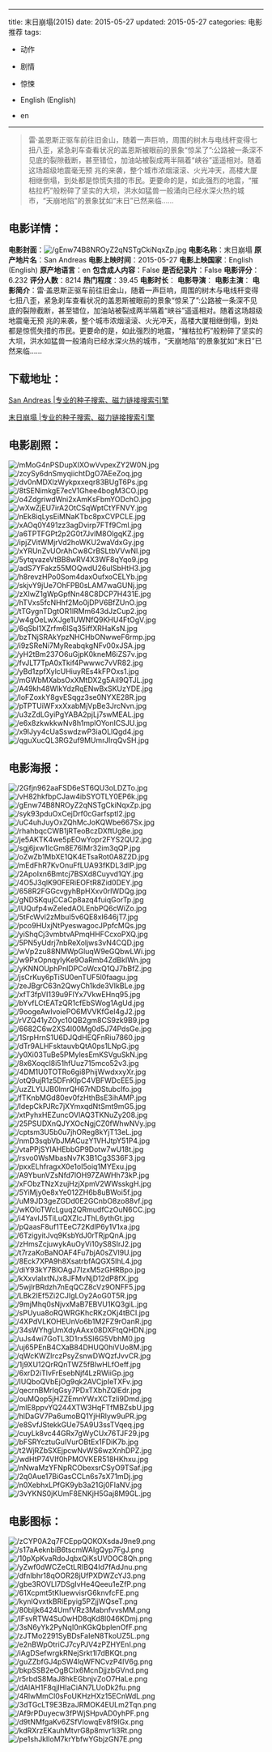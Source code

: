 
---
title: 末日崩塌(2015)
date: 2015-05-27
updated: 2015-05-27
categories: 电影推荐
tags:
- 动作
- 剧情
- 惊悚

- English (English)
- en
---


> 雷·盖恩斯正驱车前往旧金山，随着一声巨响，周围的树木与电线杆变得七扭八歪，紧急刹车查看状况的盖恩斯被眼前的景象“惊呆了”:公路被一条深不见底的裂隙截断，甚至错位，加油站被裂成两半隔着“峡谷”遥遥相对。随着这场超级地震毫无预 兆的来袭，整个城市浓烟滚滚、火光冲天，高楼大厦相继倒塌，到处都是惊慌失措的市民。更要命的是，如此强烈的地震，“摧枯拉朽”般粉碎了坚实的大坝，洪水如猛兽一般涌向已经水深火热的城市，“天崩地陷”的景象犹如“末日”已然来临……

## **电影详情**：

**电影封面**：<img src="https://image.tmdb.org/t/p/w200/gEnw74B8NROyZ2qNSTgCkiNqxZp.jpg" alt="/gEnw74B8NROyZ2qNSTgCkiNqxZp.jpg" title="/gEnw74B8NROyZ2qNSTgCkiNqxZp.jpg">
**电影名称**：末日崩塌
**原产地片名**：San Andreas
**电影上映时间**：2015-05-27
**电影上映国家**：English (English)
**原产地语言**：en
**包含成人内容**：False
**是否纪录片**：False
**电影评分**：6.232
**评分人数**：8214
**热门程度**：39.45
**电影时长**：
**电影导演**：
**电影主演**：
**电影简介**：雷·盖恩斯正驱车前往旧金山，随着一声巨响，周围的树木与电线杆变得七扭八歪，紧急刹车查看状况的盖恩斯被眼前的景象“惊呆了”:公路被一条深不见底的裂隙截断，甚至错位，加油站被裂成两半隔着“峡谷”遥遥相对。随着这场超级地震毫无预 兆的来袭，整个城市浓烟滚滚、火光冲天，高楼大厦相继倒塌，到处都是惊慌失措的市民。更要命的是，如此强烈的地震，“摧枯拉朽”般粉碎了坚实的大坝，洪水如猛兽一般涌向已经水深火热的城市，“天崩地陷”的景象犹如“末日”已然来临……

## **下载地址**：
[San Andreas |专业的种子搜索、磁力链接搜索引擎](https://movie.amd794.com:2083/?search=San%20Andreas&ordering=&mode=match_phrase&page_size=10&page=1)

[末日崩塌 |专业的种子搜索、磁力链接搜索引擎](https://movie.amd794.com:2083/?search=%E6%9C%AB%E6%97%A5%E5%B4%A9%E5%A1%8C&ordering=&mode=match_phrase&page_size=10&page=1)
 

## **电影剧照**：
<img src="https://image.tmdb.org/t/p/original/mMoG4nPSDupXIXOwVvpexZY2W0N.jpg" alt="/mMoG4nPSDupXIXOwVvpexZY2W0N.jpg" title="/mMoG4nPSDupXIXOwVvpexZY2W0N.jpg"><img src="https://image.tmdb.org/t/p/original/zcySy6dnSmyqiichtDgO7AEeZoq.jpg" alt="/zcySy6dnSmyqiichtDgO7AEeZoq.jpg" title="/zcySy6dnSmyqiichtDgO7AEeZoq.jpg"><img src="https://image.tmdb.org/t/p/original/dv0nMDXlzWykpxxeqr83BUgT6Ps.jpg" alt="/dv0nMDXlzWykpxxeqr83BUgT6Ps.jpg" title="/dv0nMDXlzWykpxxeqr83BUgT6Ps.jpg"><img src="https://image.tmdb.org/t/p/original/8tSENimkgE7ecV1Ghee4bogM3CO.jpg" alt="/8tSENimkgE7ecV1Ghee4bogM3CO.jpg" title="/8tSENimkgE7ecV1Ghee4bogM3CO.jpg"><img src="https://image.tmdb.org/t/p/original/o4ZdgriwdWni2xAmKsFbmYODchO.jpg" alt="/o4ZdgriwdWni2xAmKsFbmYODchO.jpg" title="/o4ZdgriwdWni2xAmKsFbmYODchO.jpg"><img src="https://image.tmdb.org/t/p/original/wXwZjEU7irA2OtCSqWptCtYFNVY.jpg" alt="/wXwZjEU7irA2OtCSqWptCtYFNVY.jpg" title="/wXwZjEU7irA2OtCSqWptCtYFNVY.jpg"><img src="https://image.tmdb.org/t/p/original/nEk8iqLysEiMNaKTbc8pxCVPCLE.jpg" alt="/nEk8iqLysEiMNaKTbc8pxCVPCLE.jpg" title="/nEk8iqLysEiMNaKTbc8pxCVPCLE.jpg"><img src="https://image.tmdb.org/t/p/original/xAOq0Y491zz3agDvirp7FTf9Cml.jpg" alt="/xAOq0Y491zz3agDvirp7FTf9Cml.jpg" title="/xAOq0Y491zz3agDvirp7FTf9Cml.jpg"><img src="https://image.tmdb.org/t/p/original/a6TPTFGPt2p2G0t7JvlM8OlgqKZ.jpg" alt="/a6TPTFGPt2p2G0t7JvlM8OlgqKZ.jpg" title="/a6TPTFGPt2p2G0t7JvlM8OlgqKZ.jpg"><img src="https://image.tmdb.org/t/p/original/ipjZVitWMjrVd2hoWKU2waVdxGy.jpg" alt="/ipjZVitWMjrVd2hoWKU2waVdxGy.jpg" title="/ipjZVitWMjrVd2hoWKU2waVdxGy.jpg"><img src="https://image.tmdb.org/t/p/original/xYRUnZvUOrAhCw8CrBSLtbVVwNl.jpg" alt="/xYRUnZvUOrAhCw8CrBSLtbVVwNl.jpg" title="/xYRUnZvUOrAhCw8CrBSLtbVVwNl.jpg"><img src="https://image.tmdb.org/t/p/original/5ytqvazeVtBB8wRV4X3WF8qYqo9.jpg" alt="/5ytqvazeVtBB8wRV4X3WF8qYqo9.jpg" title="/5ytqvazeVtBB8wRV4X3WF8qYqo9.jpg"><img src="https://image.tmdb.org/t/p/original/adS7YFakz55MOQwdU26uISbHtH3.jpg" alt="/adS7YFakz55MOQwdU26uISbHtH3.jpg" title="/adS7YFakz55MOQwdU26uISbHtH3.jpg"><img src="https://image.tmdb.org/t/p/original/h8revzHPo0Som4daxOufxoCELYb.jpg" alt="/h8revzHPo0Som4daxOufxoCELYb.jpg" title="/h8revzHPo0Som4daxOufxoCELYb.jpg"><img src="https://image.tmdb.org/t/p/original/skjvY9jUe7OhFPB0sLAM7waGUNj.jpg" alt="/skjvY9jUe7OhFPB0sLAM7waGUNj.jpg" title="/skjvY9jUe7OhFPB0sLAM7waGUNj.jpg"><img src="https://image.tmdb.org/t/p/original/zXIwZ1gWpGpfNn48C8DCP7H431E.jpg" alt="/zXIwZ1gWpGpfNn48C8DCP7H431E.jpg" title="/zXIwZ1gWpGpfNn48C8DCP7H431E.jpg"><img src="https://image.tmdb.org/t/p/original/hTVxs5fcNHhf2Mo0jDPV6BfZUnO.jpg" alt="/hTVxs5fcNHhf2Mo0jDPV6BfZUnO.jpg" title="/hTVxs5fcNHhf2Mo0jDPV6BfZUnO.jpg"><img src="https://image.tmdb.org/t/p/original/tTGygnTDgtOR1lRMm643dJzCup2.jpg" alt="/tTGygnTDgtOR1lRMm643dJzCup2.jpg" title="/tTGygnTDgtOR1lRMm643dJzCup2.jpg"><img src="https://image.tmdb.org/t/p/original/w4gOeLwXJge1UWNfQ9KHU4FtOgV.jpg" alt="/w4gOeLwXJge1UWNfQ9KHU4FtOgV.jpg" title="/w4gOeLwXJge1UWNfQ9KHU4FtOgV.jpg"><img src="https://image.tmdb.org/t/p/original/6qSbl1XZrfm6lSq35iffXRHaKsN.jpg" alt="/6qSbl1XZrfm6lSq35iffXRHaKsN.jpg" title="/6qSbl1XZrfm6lSq35iffXRHaKsN.jpg"><img src="https://image.tmdb.org/t/p/original/bzTNjSRAkYpzNHCHbONwweF6rmp.jpg" alt="/bzTNjSRAkYpzNHCHbONwweF6rmp.jpg" title="/bzTNjSRAkYpzNHCHbONwweF6rmp.jpg"><img src="https://image.tmdb.org/t/p/original/i9zSReNi7MyReabqkgNFv00xJSA.jpg" alt="/i9zSReNi7MyReabqkgNFv00xJSA.jpg" title="/i9zSReNi7MyReabqkgNFv00xJSA.jpg"><img src="https://image.tmdb.org/t/p/original/yH2tBm237O6uGjpK0kneM6iZS7v.jpg" alt="/yH2tBm237O6uGjpK0kneM6iZS7v.jpg" title="/yH2tBm237O6uGjpK0kneM6iZS7v.jpg"><img src="https://image.tmdb.org/t/p/original/fvJLT7TpA0xTkif4Pwwwc7vVR82.jpg" alt="/fvJLT7TpA0xTkif4Pwwwc7vVR82.jpg" title="/fvJLT7TpA0xTkif4Pwwwc7vVR82.jpg"><img src="https://image.tmdb.org/t/p/original/yBd1zpfXylcUHiuyREs4kFPOxs1.jpg" alt="/yBd1zpfXylcUHiuyREs4kFPOxs1.jpg" title="/yBd1zpfXylcUHiuyREs4kFPOxs1.jpg"><img src="https://image.tmdb.org/t/p/original/mGWbMXabsOxXMtDX2g5AiI9QTJL.jpg" alt="/mGWbMXabsOxXMtDX2g5AiI9QTJL.jpg" title="/mGWbMXabsOxXMtDX2g5AiI9QTJL.jpg"><img src="https://image.tmdb.org/t/p/original/A49kh48WlkYdzRqENwBxSKUzYDE.jpg" alt="/A49kh48WlkYdzRqENwBxSKUzYDE.jpg" title="/A49kh48WlkYdzRqENwBxSKUzYDE.jpg"><img src="https://image.tmdb.org/t/p/original/loFZoxkY8gvESqgz3se0NYXE28R.jpg" alt="/loFZoxkY8gvESqgz3se0NYXE28R.jpg" title="/loFZoxkY8gvESqgz3se0NYXE28R.jpg"><img src="https://image.tmdb.org/t/p/original/pTPTUiWFxxXxabMjVpBe3JrcNvn.jpg" alt="/pTPTUiWFxxXxabMjVpBe3JrcNvn.jpg" title="/pTPTUiWFxxXxabMjVpBe3JrcNvn.jpg"><img src="https://image.tmdb.org/t/p/original/u3zZdLGyiPgYABA2pjLj7swMEAL.jpg" alt="/u3zZdLGyiPgYABA2pjLj7swMEAL.jpg" title="/u3zZdLGyiPgYABA2pjLj7swMEAL.jpg"><img src="https://image.tmdb.org/t/p/original/e6x8zkwkkwNv8h1mplOYonICSJU.jpg" alt="/e6x8zkwkkwNv8h1mplOYonICSJU.jpg" title="/e6x8zkwkkwNv8h1mplOYonICSJU.jpg"><img src="https://image.tmdb.org/t/p/original/x9lJyy4cUaSswdzwP3iaOLlQgd4.jpg" alt="/x9lJyy4cUaSswdzwP3iaOLlQgd4.jpg" title="/x9lJyy4cUaSswdzwP3iaOLlQgd4.jpg"><img src="https://image.tmdb.org/t/p/original/qguXucQL3RG2uf9MUmrJIrqQvSH.jpg" alt="/qguXucQL3RG2uf9MUmrJIrqQvSH.jpg" title="/qguXucQL3RG2uf9MUmrJIrqQvSH.jpg">

## **电影海报**：
<img src="https://image.tmdb.org/t/p/original/2Gfjn962aaFSD6eST6QU3oLDZTo.jpg" alt="/2Gfjn962aaFSD6eST6QU3oLDZTo.jpg" title="/2Gfjn962aaFSD6eST6QU3oLDZTo.jpg"><img src="https://image.tmdb.org/t/p/original/vH82hkfbpCJaw4ibSYOTLY0EP6k.jpg" alt="/vH82hkfbpCJaw4ibSYOTLY0EP6k.jpg" title="/vH82hkfbpCJaw4ibSYOTLY0EP6k.jpg"><img src="https://image.tmdb.org/t/p/original/gEnw74B8NROyZ2qNSTgCkiNqxZp.jpg" alt="/gEnw74B8NROyZ2qNSTgCkiNqxZp.jpg" title="/gEnw74B8NROyZ2qNSTgCkiNqxZp.jpg"><img src="https://image.tmdb.org/t/p/original/syk93pduOxCejDrf0cGarfsptl2.jpg" alt="/syk93pduOxCejDrf0cGarfsptl2.jpg" title="/syk93pduOxCejDrf0cGarfsptl2.jpg"><img src="https://image.tmdb.org/t/p/original/uC4uhJuyOxZQhMcJoKQWbe667Sx.jpg" alt="/uC4uhJuyOxZQhMcJoKQWbe667Sx.jpg" title="/uC4uhJuyOxZQhMcJoKQWbe667Sx.jpg"><img src="https://image.tmdb.org/t/p/original/rhahbqcCWB1jRTeoBczDXftUg8e.jpg" alt="/rhahbqcCWB1jRTeoBczDXftUg8e.jpg" title="/rhahbqcCWB1jRTeoBczDXftUg8e.jpg"><img src="https://image.tmdb.org/t/p/original/je5AKTK4we5pEOwYopr2FYS2QU2.jpg" alt="/je5AKTK4we5pEOwYopr2FYS2QU2.jpg" title="/je5AKTK4we5pEOwYopr2FYS2QU2.jpg"><img src="https://image.tmdb.org/t/p/original/sgj6jxw1lcGm8E76IMr32im3qQP.jpg" alt="/sgj6jxw1lcGm8E76IMr32im3qQP.jpg" title="/sgj6jxw1lcGm8E76IMr32im3qQP.jpg"><img src="https://image.tmdb.org/t/p/original/oZwZb1MbXE1QK4ETsaRot0A8Z2D.jpg" alt="/oZwZb1MbXE1QK4ETsaRot0A8Z2D.jpg" title="/oZwZb1MbXE1QK4ETsaRot0A8Z2D.jpg"><img src="https://image.tmdb.org/t/p/original/mEdFhR7KvOnuFfLUA93fKDL3dlP.jpg" alt="/mEdFhR7KvOnuFfLUA93fKDL3dlP.jpg" title="/mEdFhR7KvOnuFfLUA93fKDL3dlP.jpg"><img src="https://image.tmdb.org/t/p/original/2ApoIxn6Bmtcj7BSXd8Cuyvd1QY.jpg" alt="/2ApoIxn6Bmtcj7BSXd8Cuyvd1QY.jpg" title="/2ApoIxn6Bmtcj7BSXd8Cuyvd1QY.jpg"><img src="https://image.tmdb.org/t/p/original/4O5J3qlK90FERiEOFtR8Zid0DEY.jpg" alt="/4O5J3qlK90FERiEOFtR8Zid0DEY.jpg" title="/4O5J3qlK90FERiEOFtR8Zid0DEY.jpg"><img src="https://image.tmdb.org/t/p/original/658R2FGGcvgyhBpHXxv0rIWDQg.jpg" alt="/658R2FGGcvgyhBpHXxv0rIWDQg.jpg" title="/658R2FGGcvgyhBpHXxv0rIWDQg.jpg"><img src="https://image.tmdb.org/t/p/original/gNDSKqujCCaCp8azq4fuiqGorTp.jpg" alt="/gNDSKqujCCaCp8azq4fuiqGorTp.jpg" title="/gNDSKqujCCaCp8azq4fuiqGorTp.jpg"><img src="https://image.tmdb.org/t/p/original/lUQufp4wZeIedAOLEnbPQ6cWiZo.jpg" alt="/lUQufp4wZeIedAOLEnbPQ6cWiZo.jpg" title="/lUQufp4wZeIedAOLEnbPQ6cWiZo.jpg"><img src="https://image.tmdb.org/t/p/original/5tFcWvl2zMbuI5v6QE8xI646jT7.jpg" alt="/5tFcWvl2zMbuI5v6QE8xI646jT7.jpg" title="/5tFcWvl2zMbuI5v6QE8xI646jT7.jpg"><img src="https://image.tmdb.org/t/p/original/pco9HUxjNtPyeswagocJPpfcMQs.jpg" alt="/pco9HUxjNtPyeswagocJPpfcMQs.jpg" title="/pco9HUxjNtPyeswagocJPpfcMQs.jpg"><img src="https://image.tmdb.org/t/p/original/yiShqCj3vmbtvAPmqHHFCcxoPXQ.jpg" alt="/yiShqCj3vmbtvAPmqHHFCcxoPXQ.jpg" title="/yiShqCj3vmbtvAPmqHHFCcxoPXQ.jpg"><img src="https://image.tmdb.org/t/p/original/5PN5yUdrj7nbReXoljws3vN4CQD.jpg" alt="/5PN5yUdrj7nbReXoljws3vN4CQD.jpg" title="/5PN5yUdrj7nbReXoljws3vN4CQD.jpg"><img src="https://image.tmdb.org/t/p/original/wVp2zu88NMWpGluqW9eGQbwLWi.jpg" alt="/wVp2zu88NMWpGluqW9eGQbwLWi.jpg" title="/wVp2zu88NMWpGluqW9eGQbwLWi.jpg"><img src="https://image.tmdb.org/t/p/original/w9PxOpnqyIyKe9OaRmb4ZdBkIWn.jpg" alt="/w9PxOpnqyIyKe9OaRmb4ZdBkIWn.jpg" title="/w9PxOpnqyIyKe9OaRmb4ZdBkIWn.jpg"><img src="https://image.tmdb.org/t/p/original/yKNNOUphPnlDPCoWcxQ1QJ7bBfZ.jpg" alt="/yKNNOUphPnlDPCoWcxQ1QJ7bBfZ.jpg" title="/yKNNOUphPnlDPCoWcxQ1QJ7bBfZ.jpg"><img src="https://image.tmdb.org/t/p/original/jsCrKuy6pTiSU0enTUF5l0faagu.jpg" alt="/jsCrKuy6pTiSU0enTUF5l0faagu.jpg" title="/jsCrKuy6pTiSU0enTUF5l0faagu.jpg"><img src="https://image.tmdb.org/t/p/original/zeJBgrC63n2QwyCh1kde3VIkBLe.jpg" alt="/zeJBgrC63n2QwyCh1kde3VIkBLe.jpg" title="/zeJBgrC63n2QwyCh1kde3VIkBLe.jpg"><img src="https://image.tmdb.org/t/p/original/xfT3fpVI139u9FlYx7VkwEHnq95.jpg" alt="/xfT3fpVI139u9FlYx7VkwEHnq95.jpg" title="/xfT3fpVI139u9FlYx7VkwEHnq95.jpg"><img src="https://image.tmdb.org/t/p/original/bYvfLCtEATzQR1cfEbSWog1AgUd.jpg" alt="/bYvfLCtEATzQR1cfEbSWog1AgUd.jpg" title="/bYvfLCtEATzQR1cfEbSWog1AgUd.jpg"><img src="https://image.tmdb.org/t/p/original/9oogeAwlvoiePO6MVVKfGel4gJ2.jpg" alt="/9oogeAwlvoiePO6MVVKfGel4gJ2.jpg" title="/9oogeAwlvoiePO6MVVKfGel4gJ2.jpg"><img src="https://image.tmdb.org/t/p/original/rVZQ41yZOyc10QB2gm8CS9zk9B9.jpg" alt="/rVZQ41yZOyc10QB2gm8CS9zk9B9.jpg" title="/rVZQ41yZOyc10QB2gm8CS9zk9B9.jpg"><img src="https://image.tmdb.org/t/p/original/6682C6w2XS4I00Mg0d5J74PdsGe.jpg" alt="/6682C6w2XS4I00Mg0d5J74PdsGe.jpg" title="/6682C6w2XS4I00Mg0d5J74PdsGe.jpg"><img src="https://image.tmdb.org/t/p/original/1SrpHrnS1U6DJQdHEQFnRiu7860.jpg" alt="/1SrpHrnS1U6DJQdHEQFnRiu7860.jpg" title="/1SrpHrnS1U6DJQdHEQFnRiu7860.jpg"><img src="https://image.tmdb.org/t/p/original/dTr9ALHFsktauvbQtA0ps1LNpG.jpg" alt="/dTr9ALHFsktauvbQtA0ps1LNpG.jpg" title="/dTr9ALHFsktauvbQtA0ps1LNpG.jpg"><img src="https://image.tmdb.org/t/p/original/y0Xi03TuBe5PMylesEmKSVguSkN.jpg" alt="/y0Xi03TuBe5PMylesEmKSVguSkN.jpg" title="/y0Xi03TuBe5PMylesEmKSVguSkN.jpg"><img src="https://image.tmdb.org/t/p/original/8x6Xoqcl8i51hfUuz715mco52v3.jpg" alt="/8x6Xoqcl8i51hfUuz715mco52v3.jpg" title="/8x6Xoqcl8i51hfUuz715mco52v3.jpg"><img src="https://image.tmdb.org/t/p/original/4DM1U0TOTRo6gi8PhijWwdxxyXr.jpg" alt="/4DM1U0TOTRo6gi8PhijWwdxxyXr.jpg" title="/4DM1U0TOTRo6gi8PhijWwdxxyXr.jpg"><img src="https://image.tmdb.org/t/p/original/otQ9ujR1z5DFnKlpC4VBFWDcEE5.jpg" alt="/otQ9ujR1z5DFnKlpC4VBFWDcEE5.jpg" title="/otQ9ujR1z5DFnKlpC4VBFWDcEE5.jpg"><img src="https://image.tmdb.org/t/p/original/uzZLYUJB0lmrQH67rNDStubcIfo.jpg" alt="/uzZLYUJB0lmrQH67rNDStubcIfo.jpg" title="/uzZLYUJB0lmrQH67rNDStubcIfo.jpg"><img src="https://image.tmdb.org/t/p/original/fTKnbMGd80ev0fzHthBsE3ihAMP.jpg" alt="/fTKnbMGd80ev0fzHthBsE3ihAMP.jpg" title="/fTKnbMGd80ev0fzHthBsE3ihAMP.jpg"><img src="https://image.tmdb.org/t/p/original/ldepCkPJRc7jXYmxqdNtSmt9mG5.jpg" alt="/ldepCkPJRc7jXYmxqdNtSmt9mG5.jpg" title="/ldepCkPJRc7jXYmxqdNtSmt9mG5.jpg"><img src="https://image.tmdb.org/t/p/original/xtPyhxHEZuncOVlAQ3TKNuZy208.jpg" alt="/xtPyhxHEZuncOVlAQ3TKNuZy208.jpg" title="/xtPyhxHEZuncOVlAQ3TKNuZy208.jpg"><img src="https://image.tmdb.org/t/p/original/25PSUDXnQJYXOcNgjCZ0fWhwNVy.jpg" alt="/25PSUDXnQJYXOcNgjCZ0fWhwNVy.jpg" title="/25PSUDXnQJYXOcNgjCZ0fWhwNVy.jpg"><img src="https://image.tmdb.org/t/p/original/cptsm3U5b0u7jhOReg8kYjT13eL.jpg" alt="/cptsm3U5b0u7jhOReg8kYjT13eL.jpg" title="/cptsm3U5b0u7jhOReg8kYjT13eL.jpg"><img src="https://image.tmdb.org/t/p/original/nmD3sqbVbJMACuzY1VHJtpY51P4.jpg" alt="/nmD3sqbVbJMACuzY1VHJtpY51P4.jpg" title="/nmD3sqbVbJMACuzY1VHJtpY51P4.jpg"><img src="https://image.tmdb.org/t/p/original/vtaPPjSYIAHEbbGP9Dotw7wU18t.jpg" alt="/vtaPPjSYIAHEbbGP9Dotw7wU18t.jpg" title="/vtaPPjSYIAHEbbGP9Dotw7wU18t.jpg"><img src="https://image.tmdb.org/t/p/original/rsvo0WsMbasNv7K3B1Cg3S36F3.jpg" alt="/rsvo0WsMbasNv7K3B1Cg3S36F3.jpg" title="/rsvo0WsMbasNv7K3B1Cg3S36F3.jpg"><img src="https://image.tmdb.org/t/p/original/pxxELhfragxX0e1oI5oiq1MYExu.jpg" alt="/pxxELhfragxX0e1oI5oiq1MYExu.jpg" title="/pxxELhfragxX0e1oI5oiq1MYExu.jpg"><img src="https://image.tmdb.org/t/p/original/A9YbunVZsNfd7lOH97ZAWHh73kP.jpg" alt="/A9YbunVZsNfd7lOH97ZAWHh73kP.jpg" title="/A9YbunVZsNfd7lOH97ZAWHh73kP.jpg"><img src="https://image.tmdb.org/t/p/original/xFObzTNzXzujHzjXpmV2WWsskgH.jpg" alt="/xFObzTNzXzujHzjXpmV2WWsskgH.jpg" title="/xFObzTNzXzujHzjXpmV2WWsskgH.jpg"><img src="https://image.tmdb.org/t/p/original/5YiMjy0e8xYe012ZH6b8uBWoi5f.jpg" alt="/5YiMjy0e8xYe012ZH6b8uBWoi5f.jpg" title="/5YiMjy0e8xYe012ZH6b8uBWoi5f.jpg"><img src="https://image.tmdb.org/t/p/original/uM9JD3geZGDd0E2GCnbO8zo88vf.jpg" alt="/uM9JD3geZGDd0E2GCnbO8zo88vf.jpg" title="/uM9JD3geZGDd0E2GCnbO8zo88vf.jpg"><img src="https://image.tmdb.org/t/p/original/wKOloTWcLguq2QRmudfCzOuN6CC.jpg" alt="/wKOloTWcLguq2QRmudfCzOuN6CC.jpg" title="/wKOloTWcLguq2QRmudfCzOuN6CC.jpg"><img src="https://image.tmdb.org/t/p/original/i4YavIJ5TiLuQXZlcJThL6ythGt.jpg" alt="/i4YavIJ5TiLuQXZlcJThL6ythGt.jpg" title="/i4YavIJ5TiLuQXZlcJThL6ythGt.jpg"><img src="https://image.tmdb.org/t/p/original/pQaasF8uf1TEeC72KdIP6y1V1xa.jpg" alt="/pQaasF8uf1TEeC72KdIP6y1V1xa.jpg" title="/pQaasF8uf1TEeC72KdIP6y1V1xa.jpg"><img src="https://image.tmdb.org/t/p/original/6TzigyitJvq9KsbYdJ0rTRjpQnA.jpg" alt="/6TzigyitJvq9KsbYdJ0rTRjpQnA.jpg" title="/6TzigyitJvq9KsbYdJ0rTRjpQnA.jpg"><img src="https://image.tmdb.org/t/p/original/zHmsZcjuwykAuOyVi10yS8SIrJ2.jpg" alt="/zHmsZcjuwykAuOyVi10yS8SIrJ2.jpg" title="/zHmsZcjuwykAuOyVi10yS8SIrJ2.jpg"><img src="https://image.tmdb.org/t/p/original/t7rzaKoBaNOAF4Fu7bjA0sZVl9U.jpg" alt="/t7rzaKoBaNOAF4Fu7bjA0sZVl9U.jpg" title="/t7rzaKoBaNOAF4Fu7bjA0sZVl9U.jpg"><img src="https://image.tmdb.org/t/p/original/8Eck7XPA9h8XsatrbfAQGX5IhL4.jpg" alt="/8Eck7XPA9h8XsatrbfAQGX5IhL4.jpg" title="/8Eck7XPA9h8XsatrbfAQGX5IhL4.jpg"><img src="https://image.tmdb.org/t/p/original/diY93kY7BlOAgJ7IzxM5zGHRBpo.jpg" alt="/diY93kY7BlOAgJ7IzxM5zGHRBpo.jpg" title="/diY93kY7BlOAgJ7IzxM5zGHRBpo.jpg"><img src="https://image.tmdb.org/t/p/original/kXxvlalxtNJx8JFMvNjD12dP8fX.jpg" alt="/kXxvlalxtNJx8JFMvNjD12dP8fX.jpg" title="/kXxvlalxtNJx8JFMvNjD12dP8fX.jpg"><img src="https://image.tmdb.org/t/p/original/5wjlrBRdzh7nEqQCZ8cVz9ONFF5.jpg" alt="/5wjlrBRdzh7nEqQCZ8cVz9ONFF5.jpg" title="/5wjlrBRdzh7nEqQCZ8cVz9ONFF5.jpg"><img src="https://image.tmdb.org/t/p/original/LBk2IEf5Zi2CJIgLOy2AoG0T5R.jpg" alt="/LBk2IEf5Zi2CJIgLOy2AoG0T5R.jpg" title="/LBk2IEf5Zi2CJIgLOy2AoG0T5R.jpg"><img src="https://image.tmdb.org/t/p/original/9mjMhq0sNjvxMaB7EBVU1KQ3giL.jpg" alt="/9mjMhq0sNjvxMaB7EBVU1KQ3giL.jpg" title="/9mjMhq0sNjvxMaB7EBVU1KQ3giL.jpg"><img src="https://image.tmdb.org/t/p/original/sPUyua8oRQWRGKhcRKzOKj4tBCI.jpg" alt="/sPUyua8oRQWRGKhcRKzOKj4tBCI.jpg" title="/sPUyua8oRQWRGKhcRKzOKj4tBCI.jpg"><img src="https://image.tmdb.org/t/p/original/4XPdVLKOHEUnVo6b1M2FZ9rOanR.jpg" alt="/4XPdVLKOHEUnVo6b1M2FZ9rOanR.jpg" title="/4XPdVLKOHEUnVo6b1M2FZ9rOanR.jpg"><img src="https://image.tmdb.org/t/p/original/34sWYhgUmXdyAAxx08DXFtqQHDN.jpg" alt="/34sWYhgUmXdyAAxx08DXFtqQHDN.jpg" title="/34sWYhgUmXdyAAxx08DXFtqQHDN.jpg"><img src="https://image.tmdb.org/t/p/original/uJs4wi7GoTL3D1rx5SI6G5VbhM0.jpg" alt="/uJs4wi7GoTL3D1rx5SI6G5VbhM0.jpg" title="/uJs4wi7GoTL3D1rx5SI6G5VbhM0.jpg"><img src="https://image.tmdb.org/t/p/original/uj65PEnB4CXaB84DHUQ0hiVUo8M.jpg" alt="/uj65PEnB4CXaB84DHUQ0hiVUo8M.jpg" title="/uj65PEnB4CXaB84DHUQ0hiVUo8M.jpg"><img src="https://image.tmdb.org/t/p/original/qWcKWZlrczPsyZsnwDWQzfJvvCR.jpg" alt="/qWcKWZlrczPsyZsnwDWQzfJvvCR.jpg" title="/qWcKWZlrczPsyZsnwDWQzfJvvCR.jpg"><img src="https://image.tmdb.org/t/p/original/1j9XU12QrRQnTWZ5fBIwHLfOeff.jpg" alt="/1j9XU12QrRQnTWZ5fBIwHLfOeff.jpg" title="/1j9XU12QrRQnTWZ5fBIwHLfOeff.jpg"><img src="https://image.tmdb.org/t/p/original/6xrD2iTlvFrEsebNjf4LzRWiiGp.jpg" alt="/6xrD2iTlvFrEsebNjf4LzRWiiGp.jpg" title="/6xrD2iTlvFrEsebNjf4LzRWiiGp.jpg"><img src="https://image.tmdb.org/t/p/original/lUQboQVbEjOg9qk2AVCjpIeTXFv.jpg" alt="/lUQboQVbEjOg9qk2AVCjpIeTXFv.jpg" title="/lUQboQVbEjOg9qk2AVCjpIeTXFv.jpg"><img src="https://image.tmdb.org/t/p/original/qecrnBMrlqGsy7PDxTXbhZQlEdr.jpg" alt="/qecrnBMrlqGsy7PDxTXbhZQlEdr.jpg" title="/qecrnBMrlqGsy7PDxTXbhZQlEdr.jpg"><img src="https://image.tmdb.org/t/p/original/ouMQop5jHZZEmnYWxXCTzIi9Dmd.jpg" alt="/ouMQop5jHZZEmnYWxXCTzIi9Dmd.jpg" title="/ouMQop5jHZZEmnYWxXCTzIi9Dmd.jpg"><img src="https://image.tmdb.org/t/p/original/mlE8ppvYQ244XTW3HqFTfMBZsbU.jpg" alt="/mlE8ppvYQ244XTW3HqFTfMBZsbU.jpg" title="/mlE8ppvYQ244XTW3HqFTfMBZsbU.jpg"><img src="https://image.tmdb.org/t/p/original/hlDaGV7Pa6umoBQ1YjHRlyw9uPR.jpg" alt="/hlDaGV7Pa6umoBQ1YjHRlyw9uPR.jpg" title="/hlDaGV7Pa6umoBQ1YjHRlyw9uPR.jpg"><img src="https://image.tmdb.org/t/p/original/e8SvfJStekkGUe75A9U3ssTVqeq.jpg" alt="/e8SvfJStekkGUe75A9U3ssTVqeq.jpg" title="/e8SvfJStekkGUe75A9U3ssTVqeq.jpg"><img src="https://image.tmdb.org/t/p/original/cuyLk8vc44GRx7gWyCUx76TJF29.jpg" alt="/cuyLk8vc44GRx7gWyCUx76TJF29.jpg" title="/cuyLk8vc44GRx7gWyCUx76TJF29.jpg"><img src="https://image.tmdb.org/t/p/original/bFSRYcztuGuIVurOBtEx1FDiK7b.jpg" alt="/bFSRYcztuGuIVurOBtEx1FDiK7b.jpg" title="/bFSRYcztuGuIVurOBtEx1FDiK7b.jpg"><img src="https://image.tmdb.org/t/p/original/t2WjRZbSXEjpcwNvWS6wzXnhDPZ.jpg" alt="/t2WjRZbSXEjpcwNvWS6wzXnhDPZ.jpg" title="/t2WjRZbSXEjpcwNvWS6wzXnhDPZ.jpg"><img src="https://image.tmdb.org/t/p/original/wdHtP74VIf0hPMOVKER518HKhxu.jpg" alt="/wdHtP74VIf0hPMOVKER518HKhxu.jpg" title="/wdHtP74VIf0hPMOVKER518HKhxu.jpg"><img src="https://image.tmdb.org/t/p/original/nNwaMzYFNpRCObexsrCSyO9TSaf.jpg" alt="/nNwaMzYFNpRCObexsrCSyO9TSaf.jpg" title="/nNwaMzYFNpRCObexsrCSyO9TSaf.jpg"><img src="https://image.tmdb.org/t/p/original/2q0Aue17BiGasCCLn6s7sX71mDj.jpg" alt="/2q0Aue17BiGasCCLn6s7sX71mDj.jpg" title="/2q0Aue17BiGasCCLn6s7sX71mDj.jpg"><img src="https://image.tmdb.org/t/p/original/n0XebhxLPfGK9yb3a21Gj0FIaNV.jpg" alt="/n0XebhxLPfGK9yb3a21Gj0FIaNV.jpg" title="/n0XebhxLPfGK9yb3a21Gj0FIaNV.jpg"><img src="https://image.tmdb.org/t/p/original/3vYKNS0jKUmF8ENKjH5Gaj8M9GL.jpg" alt="/3vYKNS0jKUmF8ENKjH5Gaj8M9GL.jpg" title="/3vYKNS0jKUmF8ENKjH5Gaj8M9GL.jpg">

## **电影图标**：
<img src="https://image.tmdb.org/t/p/original/zCYP0A2q7FCEppQOKOXsdaJ9ne9.png" alt="/zCYP0A2q7FCEppQOKOXsdaJ9ne9.png" title="/zCYP0A2q7FCEppQOKOXsdaJ9ne9.png"><img src="https://image.tmdb.org/t/p/original/s17aAeknbiB6tscmWAIgQyp7FgJ.png" alt="/s17aAeknbiB6tscmWAIgQyp7FgJ.png" title="/s17aAeknbiB6tscmWAIgQyp7FgJ.png"><img src="https://image.tmdb.org/t/p/original/10pXpKvaRdoJqbxQiKsUVOOC8Qh.png" alt="/10pXpKvaRdoJqbxQiKsUVOOC8Qh.png" title="/10pXpKvaRdoJqbxQiKsUVOOC8Qh.png"><img src="https://image.tmdb.org/t/p/original/yZwf0dWCZeCtLRIBQ4Id7fAdJnu.png" alt="/yZwf0dWCZeCtLRIBQ4Id7fAdJnu.png" title="/yZwf0dWCZeCtLRIBQ4Id7fAdJnu.png"><img src="https://image.tmdb.org/t/p/original/dfnlbhr18qOOR28jUfPXDWZcYJ3.png" alt="/dfnlbhr18qOOR28jUfPXDWZcYJ3.png" title="/dfnlbhr18qOOR28jUfPXDWZcYJ3.png"><img src="https://image.tmdb.org/t/p/original/gbe3ROVLl7DSgIvHe4Qeeu1eZfP.png" alt="/gbe3ROVLl7DSgIvHe4Qeeu1eZfP.png" title="/gbe3ROVLl7DSgIvHe4Qeeu1eZfP.png"><img src="https://image.tmdb.org/t/p/original/61Xcpmt5tKIuewvisrG6knvfcFE.png" alt="/61Xcpmt5tKIuewvisrG6knvfcFE.png" title="/61Xcpmt5tKIuewvisrG6knvfcFE.png"><img src="https://image.tmdb.org/t/p/original/kynlQvxtkBRiEpyig5PZjjWQseT.png" alt="/kynlQvxtkBRiEpyig5PZjjWQseT.png" title="/kynlQvxtkBRiEpyig5PZjjWQseT.png"><img src="https://image.tmdb.org/t/p/original/80bljk6424UmfVRz3MabnfvvsMM.png" alt="/80bljk6424UmfVRz3MabnfvvsMM.png" title="/80bljk6424UmfVRz3MabnfvvsMM.png"><img src="https://image.tmdb.org/t/p/original/lFsvRTW4Su0wHD8qKd8l046KDmj.png" alt="/lFsvRTW4Su0wHD8qKd8l046KDmj.png" title="/lFsvRTW4Su0wHD8qKd8l046KDmj.png"><img src="https://image.tmdb.org/t/p/original/3sN6yYk2PyNqI0nKGkQbplenOfF.png" alt="/3sN6yYk2PyNqI0nKGkQbplenOfF.png" title="/3sN6yYk2PyNqI0nKGkQbplenOfF.png"><img src="https://image.tmdb.org/t/p/original/zJTMo2291SyBDsFaIeN8TkoUZ5L.png" alt="/zJTMo2291SyBDsFaIeN8TkoUZ5L.png" title="/zJTMo2291SyBDsFaIeN8TkoUZ5L.png"><img src="https://image.tmdb.org/t/p/original/e2nBWpOtriCJ7cyPJV4zPZHYEnI.png" alt="/e2nBWpOtriCJ7cyPJV4zPZHYEnI.png" title="/e2nBWpOtriCJ7cyPJV4zPZHYEnI.png"><img src="https://image.tmdb.org/t/p/original/iAgDSefwrgkRNejSrkt1l7dBKQt.png" alt="/iAgDSefwrgkRNejSrkt1l7dBKQt.png" title="/iAgDSefwrgkRNejSrkt1l7dBKQt.png"><img src="https://image.tmdb.org/t/p/original/guZZbfGJ4pSW4lqWFNCvzP4IV6g.png" alt="/guZZbfGJ4pSW4lqWFNCvzP4IV6g.png" title="/guZZbfGJ4pSW4lqWFNCvzP4IV6g.png"><img src="https://image.tmdb.org/t/p/original/bkpSSB2eOgBCIx6McnDjjzbGVnd.png" alt="/bkpSSB2eOgBCIx6McnDjjzbGVnd.png" title="/bkpSSB2eOgBCIx6McnDjjzbGVnd.png"><img src="https://image.tmdb.org/t/p/original/r5rbdS8MaJ8hkEGbnjvZoO7HaLe.png" alt="/r5rbdS8MaJ8hkEGbnjvZoO7HaLe.png" title="/r5rbdS8MaJ8hkEGbnjvZoO7HaLe.png"><img src="https://image.tmdb.org/t/p/original/dAlAH1F8qjIHIaCiAN7LUoDk2fu.png" alt="/dAlAH1F8qjIHIaCiAN7LUoDk2fu.png" title="/dAlAH1F8qjIHIaCiAN7LUoDk2fu.png"><img src="https://image.tmdb.org/t/p/original/4RlwMmCl0sFoUKHzHXz15ECnWdL.png" alt="/4RlwMmCl0sFoUKHzHXz15ECnWdL.png" title="/4RlwMmCl0sFoUKHzHXz15ECnWdL.png"><img src="https://image.tmdb.org/t/p/original/3dTGcLT9E3BzaJRMOK4EULm2Tqn.png" alt="/3dTGcLT9E3BzaJRMOK4EULm2Tqn.png" title="/3dTGcLT9E3BzaJRMOK4EULm2Tqn.png"><img src="https://image.tmdb.org/t/p/original/Af9rPDuyecw3fPWjSHpvAD0yhPF.png" alt="/Af9rPDuyecw3fPWjSHpvAD0yhPF.png" title="/Af9rPDuyecw3fPWjSHpvAD0yhPF.png"><img src="https://image.tmdb.org/t/p/original/d9tNMfgaKv6ZSfVIowqEv8f9lGx.png" alt="/d9tNMfgaKv6ZSfVIowqEv8f9lGx.png" title="/d9tNMfgaKv6ZSfVIowqEv8f9lGx.png"><img src="https://image.tmdb.org/t/p/original/kdRXrzEKauhMtvrG8p8mvr1i3Rt.png" alt="/kdRXrzEKauhMtvrG8p8mvr1i3Rt.png" title="/kdRXrzEKauhMtvrG8p8mvr1i3Rt.png"><img src="https://image.tmdb.org/t/p/original/pe1shJkIloM7krYbfwYGbjzGN7E.png" alt="/pe1shJkIloM7krYbfwYGbjzGN7E.png" title="/pe1shJkIloM7krYbfwYGbjzGN7E.png">
